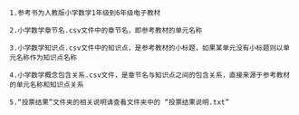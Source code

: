
	1.参考书为人教版小学数学1年级到6年级电子教材

	2.小学数学章节名.csv文件中的章节名，即参考教材的单元名称

	3.小学数学知识点.csv文件中的知识点，是参考教材的小标题，如果某单元没有小标题则以单元名称作为知识点名称

	4.小学数学概念包含关系.csv文件，是章节名与知识点之间的包含关系，直接来源于参考教材的单元名称和知识点关系

	5.“投票结果”文件夹的相关说明请查看文件夹中的 “投票结果说明.txt”
